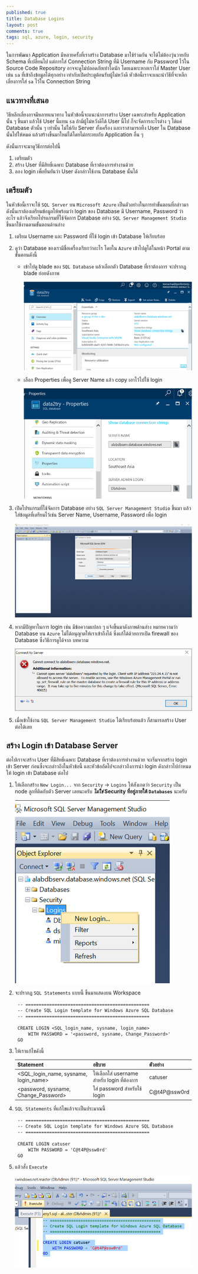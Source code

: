 ```yaml
---
published: true
title: Database Logins
layout: post
comments: true
tags: sql, azure, login, security
---
```

ในการพัฒนา Application มีหลายครั้งที่เราสร้าง Database มาใช้ร่วมกัน จะได้ไม่ต้องวุ่นวายกับ Schema ที่เปลี่ยนไป
แต่การใส่ Connection String ที่มี Username กับ Password ไว้ใน Source Code Repository อาจจะดูไม่ปลอดภัยเท่าใดนัก
โดยเฉพาะหากเราใส่ Master User เช่น `sa` ที่เข้าถึงข้อมูลได้ทุกอย่าง เท่ากับเปิดประตูต้อนรับผู้ไม่หวังดี
หัวข้อนี้เราจะแนะนำวิธีที่จะหลีกเลี่ยงการใส่ `sa` ไว้ใน Connection String

<!-- break -->

## แนวทางที่เสนอ
วิธีหลีกเลี่ยงอาจมีหลายแนวทาง ในหัวข้อนี้จะแนะนำการสร้าง User เฉพาะสำหรับ Application นั้น ๆ ขึ้นมา แล้วใช้ User นี้แทน `sa` ถ้ามีผู้ไม่หวังดีได้ User นี้ไป
ก็จะจัดการอะไรต่าง ๆ ได้แค่ Database ตัวนั้น ๆ เท่านั้น ไม่ใช่กับ Server ทั้งเครื่อง และเราสามารถทิ้ง User ใน Database นั้นไปให้หมด แล้วสร้างขึ้นมาใหม่ได้โดยไม่กระทบกับ Application อื่น ๆ

ดังนั้นเราจะมาดูวิธีการต่อไปนี้

1. เตรียมตัว
2. สร้าง User ที่มีสิทธิ์เฉพาะ Database ที่เราต้องการทำงานด้วย
3. ลอง login เพื่อยืนยันว่า User ดังกล่าวใช้งาน Database นั้นได้

## เตรียมตัว
ในหัวข้อนี้เราจะใช้ `SQL Server` บน `Microsoft Azure` เป็นตัวอย่างในการทำขั้นตอนที่กล่าวมา ดังนั้นเราต้องเตรียมข้อมูลให้พร้อมว่า login ของ Database
มี Username, Password ว่าอะไร แล้วจึงเรียกโปรแกรมที่ใช้จัดการ Database อย่าง `SQL Server Management Studio` ขึ้นมาใช้งานตามขั้นตอนด้านล่าง

1. เตรียม Username และ Password ที่ใช้ login เข้า Database ให้เรียบร้อย
2. ดูว่า Database ของเรามีชื่อเครื่องเรียกว่าอะไร โดยใน `Azure` เข้าไปดูได้ในหน้า Portal ตามขั้นตอนดังนี้
    * เข้าไปดู blade ของ `SQL Database` แล้วเลือกตัว Database ที่เราต้องการ จะปรากฏ blade ย่อยดังภาพ
        
        ![SQL Database Blade][db-blade]

    * เลือก Properties เพื่อดู Server Name แล้ว copy เอาไว้ไปใช้ login

        ![SQL Database Server Name][db-server-name]

3. เปิดโปรแกรมที่ใช้จัดการ Database อย่าง `SQL Server Management Studio` ขึ้นมา แล้วใส่ข้อมูลที่เตรียมไว้เช่น Server Name, Username, Password เพื่อ login

    ![Login to Management Studio][mgr-studio-login]

4. หากมีปัญหาในการ login เช่น มีข้อความแปลก ๆ แจ้งขึ้นมาดังภาพด้านล่าง หมายความว่า Database บน `Azure` ไม่ได้อนุญาตให้เราเข้าถึงได้ ซึ่งแก้ได้ด้วยการเปิด firewall ของ Database ซึ่งวิธีการดูได้จาก บทความ

    ![Firewall is blocking][sql-firewall]

5. เมื่อเข้าใช้งาน `SQL Server Management Studio` ได้เรียบร้อยแล้ว ก็สามารถสร้าง User ต่อได้เลย

## สร้าง Login เข้า Database Server 
ต่อไปเราจะสร้าง User ที่มีสิทธิ์เฉพาะ Database ที่เราต้องการทำงานด้วย จะเริ่มจากสร้าง login เข้า Server ก่อนซึ่งจะกล่าวถึงในหัวข้อนี้ และหัวข้อถัดไปจะกล่าวถึงการนำ login ดังกล่าวไปกำหนดให้ login เข้า Database ต่อไป

1. ให้เลือกสร้าง `New Login...` จาก `Security` -> `Logins` ให้สังเกตว่า `Security` เป็น node ลูกที่ติดกับตัว Server เลยนะครับ ***ไม่ใช่* Security ที่อยู่ภายใต้ `Databases`** นะครับ

    ![New Login][server-new-login]

2. จะปรากฏ `SQL Statements` แบบนี้ ขึ้นมาแสดงบน Workspace

        -- ===============================================
        -- Create SQL Login template for Windows Azure SQL Database
        -- ===============================================

        CREATE LOGIN <SQL_login_name, sysname, login_name> 
            WITH PASSWORD = '<password, sysname, Change_Password>' 
        GO

3. ให้เราแก้ไขดังนี้

    | Statement | อธิบาย | ตัวอย่าง  |
    |---------------------------------------|---------------------------------------|--------------|
    | <SQL_login_name, sysname, login_name> | ให้เลือกใส่ username สำหรับ login ที่ต้องการ       | catuser |
    | <password, sysname, Change_Password> | ใส่ password สำหรับใช้ login   | C@t4P@ssw0rd |

4. `SQL Statements` ที่แก้ไขแล้วจะเป็นประมาณนี้ 

        -- ===============================================
        -- Create SQL Login template for Windows Azure SQL Database
        -- ===============================================

        CREATE LOGIN catuser 
            WITH PASSWORD = 'C@t4P@ssw0rd' 
        GO

5. แล้วสั่ง `Execute`

    ![Execute New Login][mgr-studio-execute-new-login]


[db-blade]: /imgs/azure-sql-db-blade.png "From Azure Management Portal"
[db-server-name]: /imgs/azure-sql-db-server-name.png "From Azure Management Portal"
[mgr-studio-login]: /imgs/sql-mgr-studio-login.png "SQL Server Management Studio login screen"
[sql-firewall]: /imgs/azure-sql-firewall-blocked.png "Firewall rule is not allowed to access the DB Server"
[server-new-login]: /imgs/sql-mgr-studio-new-login.png "New Login to DB Server"
[mgr-studio-execute-new-login]: /imgs/sql-mgr-studio-execute-new-login.png "Execute New DB Server Login"
